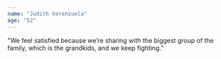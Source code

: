 ```yaml
---
name: "Judith Verenzuela"
age: "52"
---
```

"We feel satisfied because we’re sharing with the biggest group of the family, which is the grandkids, and we keep fighting."